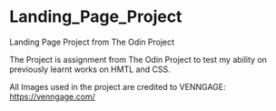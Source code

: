# Landing_Page_Project
Landing Page Project from The Odin Project

The Project is assignment from The Odin Project to test my ability on previously learnt works on HMTL and CSS.

All Images used in the project are credited to VENNGAGE: https://venngage.com/